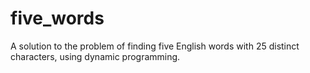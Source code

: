 # five_words
A solution to the problem of finding five English words with 25 distinct characters, using dynamic programming.
